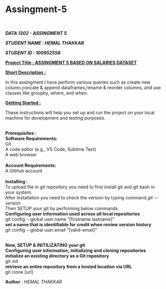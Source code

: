 # Assingment-5

<br>

<b><i>DATA 1202 - ASSINGMENT 5</i></b><br>

<b><i>STUDENT NAME : HEMAL THAKKAR</i></b><br>

<b><i>STUDENT ID : 100952558</i></b><br>

<b><u>Project Title : ASSINGMENT 5 BASED ON SALARIES DATASET</u></b><br>

<b><u>Short Description : </u></b><br>

In this assingment I have perform various queries such as create new column,concate & append dataframes,rename & reorder columns, and use clauses like groupby, where, and when.<br>

<b><u>Getting Started : </u></b><br>

These instructions will help you set up and run the project on your local machine for development and testing purposes.

<br>
<b>
Prerequisites :
<br>
    Software Requirements:</b><br>
        Git<br>
        A code editor (e.g., VS Code, Sublime Text)<br>
        A web browser<br><br>
   <b> Account Requirements:</b><br>
        A GitHub account<br>

<br>
<b>
Installing :<br></b>
To upload file in git repository you need to first install git and git bash in your system.<br>
After installation you need to check the version by typing command <i>git --version</i><br>
Then SETUP your git by performing below commands<br>
<b>Configuring user information used across all local repositories</b><br>
git config --global user.name “[firstname lastname]”<br>
<b>set a name that is identifiable for credit when review version history</b><br>
git config --global user.email “[valid-email]”<br><br>

<b>Now, SETUP & INITILIZATING your git</b><br>
<b>Configuring user information, initializing and cloning repositories</b><br>
<b>initialize an existing directory as a Git repository</b><br>
git init<br>
<b>retrieve an entire repository from a hosted location via URL</b></br>
git clone [url]<br>

<b>Author</b> : <i>HEMAL THAKKAR</i>